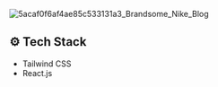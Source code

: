 ![5acaf0f6af4ae85c533131a3_Brandsome_Nike_Blog](https://github.com/vishalsingh2972/Tailwind-CSS/assets/106817047/6d7f0475-c2a3-4d90-accf-7ce5dad2d5d9)


## <a name="tech-stack">⚙️ Tech Stack</a>

- Tailwind CSS
- React.js
